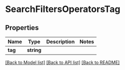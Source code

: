 # SearchFiltersOperatorsTag

## Properties
Name | Type | Description | Notes
------------ | ------------- | ------------- | -------------
**tag** | **string** |  | 

[[Back to Model list]](../../README.md#documentation-for-models) [[Back to API list]](../../README.md#documentation-for-api-endpoints) [[Back to README]](../../README.md)

